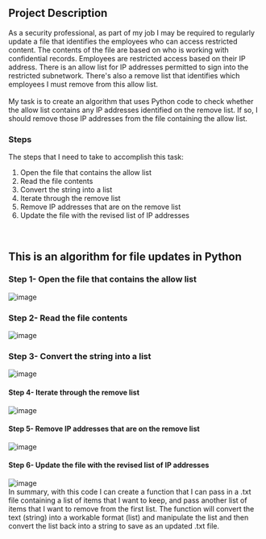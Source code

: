 <h2>Project Description</h2>

As a security professional, as part of my job I may be required to regularly update a file that identifies the employees who can access restricted content. The contents of the file are based on who is working with confidential records. Employees are restricted access based on their IP address. There is an allow list for IP addresses permitted to sign into the restricted subnetwork. There's also a remove list that identifies which employees I must remove from this allow list.
<br/><br/>
My task is to create an algorithm that uses Python code to check whether the allow list contains any IP addresses identified on the remove list. If so, I should remove those IP addresses from the file containing the allow list.

<h3>Steps</h3>

The steps that I need to take to accomplish this task:
1. Open the file that contains the allow list
2. Read the file contents
3. Convert the string into a list
4. Iterate through the remove list
5. Remove IP addresses that are on the remove list
6. Update the file with the revised list of IP addresses
<br/>

<h2> This is an algorithm for file updates in Python</h2>

<h3>Step 1- Open the file that contains the allow list</h3>
<img src="https://i.imgur.com/6poa4EG.png" alt="image"/>

<h3>Step 2- Read the file contents</h3>
<img src="https://i.imgur.com/q1FhMci.png" alt="image"/>

<h3>Step 3- Convert the string into a list</h3>
<img src="https://i.imgur.com/zN832J7.png" alt="image"/>

<h4>Step 4- Iterate through the remove list</h4>
<img src="https://i.imgur.com/KbrKOpd.png" alt="image"/>

<h4>Step 5- Remove IP addresses that are on the remove list</h4>
<img src="https://i.imgur.com/zvdQE6Y.png" alt="image"/>

<h4>Step 6- Update the file with the revised list of IP addresses</h4>
<img src="https://i.imgur.com/jSfNott.png" alt="image"/>

<br/>
In summary, with this code I can create a function that I can pass in a .txt file containing a list of items that I want to keep, and pass another list of items that I want to remove from the first list. The function will convert the text (string) into a workable format (list) and manipulate the list and then convert the list back into a string to save as an updated .txt file. 
